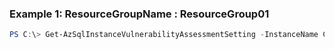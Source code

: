 ### Example 1: ResourceGroupName               : ResourceGroup01
```powershell
PS C:\> Get-AzSqlInstanceVulnerabilityAssessmentSetting -InstanceName ContosoManagedInstanceName -ResourceGroupName MyResourceGroup
```


